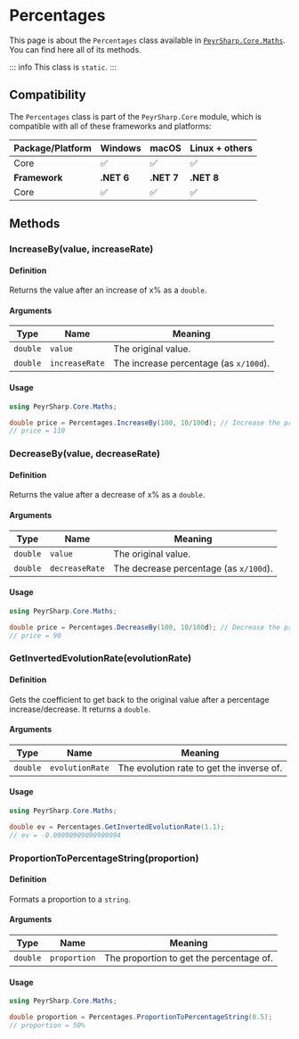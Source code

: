 # Percentages

This page is about the `Percentages` class available in [`PeyrSharp.Core.Maths`](/core/maths).
You can find here all of its methods.

::: info
This class is `static`.
:::

## Compatibility

The `Percentages` class is part of the `PeyrSharp.Core` module, which is compatible with all of these frameworks and platforms:

| Package/Platform | Windows    | macOS      | Linux + others |
| ---------------- | ---------- | ---------- | -------------- |
| Core             | ✅         | ✅         | ✅             |
| **Framework**    | **.NET 6** | **.NET 7** | **.NET 8**     |
| Core             | ✅         | ✅         | ✅             |

## Methods

### IncreaseBy(value, increaseRate)

#### Definition

Returns the value after an increase of x% as a `double`.

#### Arguments

| Type     | Name           | Meaning                                |
| -------- | -------------- | -------------------------------------- |
| `double` | `value`        | The original value.                    |
| `double` | `increaseRate` | The increase percentage (as `x/100d`). |

#### Usage

```c#
using PeyrSharp.Core.Maths;

double price = Percentages.IncreaseBy(100, 10/100d); // Increase the price by 10%
// price = 110
```

### DecreaseBy(value, decreaseRate)

#### Definition

Returns the value after a decrease of x% as a `double`.

#### Arguments

| Type     | Name           | Meaning                                |
| -------- | -------------- | -------------------------------------- |
| `double` | `value`        | The original value.                    |
| `double` | `decreaseRate` | The decrease percentage (as `x/100d`). |

#### Usage

```c#
using PeyrSharp.Core.Maths;

double price = Percentages.DecreaseBy(100, 10/100d); // Decrease the price by 10%
// price = 90
```

### GetInvertedEvolutionRate(evolutionRate)

#### Definition

Gets the coefficient to get back to the original value after a percentage increase/decrease. It returns a `double`.

#### Arguments

| Type     | Name            | Meaning                                   |
| -------- | --------------- | ----------------------------------------- |
| `double` | `evolutionRate` | The evolution rate to get the inverse of. |

#### Usage

```c#
using PeyrSharp.Core.Maths;

double ev = Percentages.GetInvertedEvolutionRate(1.1);
// ev = -0.09090909090909094
```

### ProportionToPercentageString(proportion)

#### Definition

Formats a proportion to a `string`.

#### Arguments

| Type     | Name         | Meaning                                  |
| -------- | ------------ | ---------------------------------------- |
| `double` | `proportion` | The proportion to get the percentage of. |

#### Usage

```c#
using PeyrSharp.Core.Maths;

double proportion = Percentages.ProportionToPercentageString(0.5);
// proportion = 50%
```
